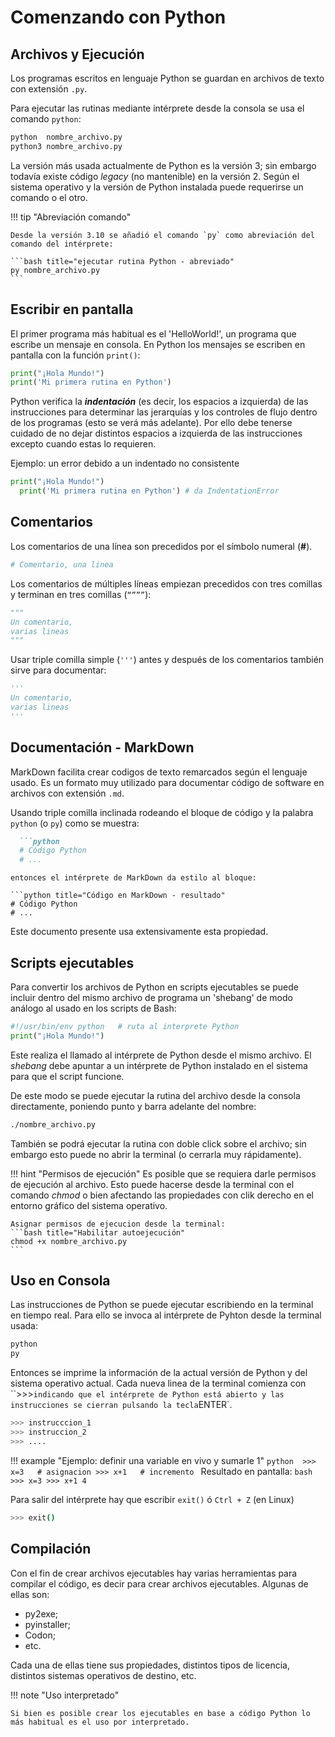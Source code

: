 
# Comenzando con Python


## Archivos y Ejecución

Los programas escritos en lenguaje Python se guardan en archivos de texto con extensión `.py`.

Para ejecutar las rutinas mediante intérprete desde la consola  se usa el comando `python`:

```bash title="ejecutar rutina Python "
python  nombre_archivo.py
python3 nombre_archivo.py 
```
La versión más usada actualmente de Python es la versión 3; sin embargo todavía existe código *legacy* (no mantenible) en la versión 2. Según el sistema operativo y la versión de Python instalada puede requerirse un comando o el otro.

!!! tip "Abreviación comando"

    Desde la versión 3.10 se añadió el comando `py` como abreviación del comando del intérprete:

    ```bash title="ejecutar rutina Python - abreviado"
    py nombre_archivo.py
    ```

## Escribir en pantalla

El primer programa más habitual es el 'HelloWorld!', un programa que escribe un mensaje en consola. En Python los mensajes se escriben en pantalla con la función `print()`:

```python title="Hola mundo"
print("¡Hola Mundo!")
print('Mi primera rutina en Python')
```

Python verifica la ***indentación*** (es decir, los espacios a izquierda) de las instrucciones para determinar las jerarquías y los controles de flujo dentro de los programas (esto se verá más adelante). Por ello debe tenerse cuidado de no dejar distintos espacios a izquierda de las instrucciones excepto cuando estas lo requieren. 

Ejemplo: un error debido a un indentado no consistente
```python title="Error indentado"
print("¡Hola Mundo!")
  print('Mi primera rutina en Python') # da IndentationError
```


## Comentarios 
Los comentarios de una línea son precedidos por el símbolo numeral (**#**).
```python title="Comentarios simples"
# Comentario, una linea
```
Los comentarios de múltiples líneas empiezan precedidos con tres comillas y terminan en tres comillas (`“”””`): 

```python title="Comentarios multilínea - comillas"
"""
Un comentario, 
varias lineas
"""
```
Usar triple comilla simple (`'''`) antes y después de los comentarios también sirve para documentar:

```python title="Comentarios multilínea - comillas simples"
'''
Un comentario, 
varias lineas
'''
```

## Documentación - MarkDown

MarkDown facilita crear codigos de texto remarcados según el lenguaje usado. Es un formato muy utilizado para documentar  código de software en archivos con extensión `.md`.

Usando triple comilla inclinada rodeando el bloque de código y la palabra `python` (o `py`) como se muestra: 

```markdown title="Código en MarkDown - formato"
  ```python
  # Código Python
  # ...
  ```
```
entonces el intérprete de MarkDown da estilo al bloque:

```python title="Código en MarkDown - resultado"
# Código Python
# ...
```
Este documento presente usa extensivamente esta propiedad.


## Scripts ejecutables

Para convertir los archivos de Python en scripts ejecutables se puede incluir dentro del mismo archivo de programa un 'shebang' de modo análogo al usado en los scripts de Bash:
```python title="Rutinas ejecutables"
#!/usr/bin/env python   # ruta al interprete Python
print("¡Hola Mundo!")
```
Este realiza el llamado al intérprete de Python desde el mismo archivo. El *shebang* debe apuntar a un intérprete de Python instalado en el sistema para que el script funcione.

De este modo se puede ejecutar la rutina del archivo desde la consola directamente, poniendo punto y barra adelante del nombre:
```bash title="Autoejecución"
./nombre_archivo.py
```
También se podrá ejecutar la rutina con doble click sobre el archivo; sin embargo esto puede no abrir la terminal (o cerrarla muy rápidamente).

!!! hint "Permisos de ejecución"
    Es posible que se requiera darle permisos de ejecución al archivo. Esto puede hacerse desde la terminal con el comando *chmod* o bien afectando las propiedades con clik derecho en el entorno gráfico del sistema operativo.

    Asignar permisos de ejecucion desde la terminal:
    ```bash title="Habilitar autoejecución"
    chmod +x nombre_archivo.py
    ```



## Uso en Consola

Las instrucciones de Python se puede ejecutar escribiendo en la terminal en tiempo real. Para ello se invoca al intérprete de Pyhton desde la terminal usada:

```bash title="Uso en consola"
python
py
```

Entonces se imprime la información de la actual versión de Python y del sistema operativo actual. Cada nueva linea de la terminal comienza con ``>>>` indicando que el intérprete de Python está abierto y las instrucciones se cierran pulsando la tecla `ENTER`.

```python title="Uso en consola - Instruccion a instruccion"
>>> instrucccion_1
>>> instruccion_2
>>> ....
```


!!! example "Ejemplo: definir una variable en vivo y sumarle 1"
    ```python 
    >>> x=3   # asignacion
    >>> x+1   # incremento
    ```
    Resultado en pantalla:
    ```bash 
    >>> x=3
    >>> x+1
    4
    ```

Para salir del intérprete hay que escribir `exit()` ó `Ctrl + Z` (en Linux)

```bash title="Uso en consola - Salida"
>>> exit()
```

## Compilación

Con el fin de crear archivos ejecutables hay varias herramientas para compilar el código, es decir para crear archivos ejecutables. Algunas de ellas son:

- py2exe;
- pyinstaller;
- Codon;
- etc.

Cada una de ellas tiene sus propiedades, distintos tipos de licencia, distintos sistemas operativos de destino, etc.



!!! note "Uso interpretado"

    Si bien es posible crear los ejecutables en base a código Python lo más habitual es el uso por interpretado.